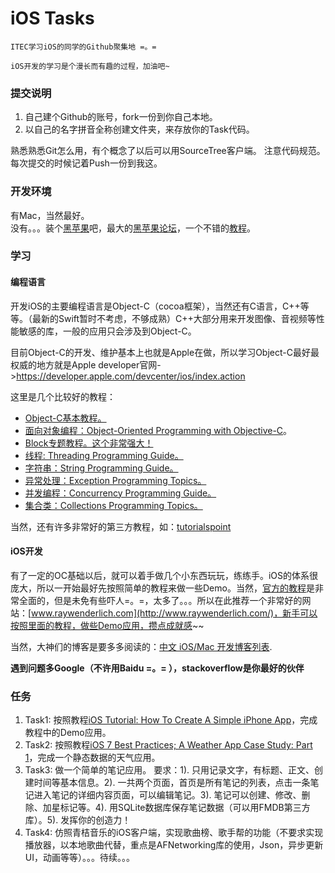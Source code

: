iOS Tasks
=========

    ITEC学习iOS的同学的Github聚集地 =。=

	iOS开发的学习是个漫长而有趣的过程，加油吧~
	
### 提交说明
1. 自己建个Github的账号，fork一份到你自己本地。
2. 以自己的名字拼音全称创建文件夹，来存放你的Task代码。

熟悉熟悉Git怎么用，有个概念了以后可以用SourceTree客户端。
注意代码规范。
每次提交的时候记着Push一份到我这。

### 开发环境
有Mac，当然最好。</br>
没有。。。装个[黑苹果](http://zh.wikipedia.org/wiki/OSx86)吧，最大的[黑苹果论坛](http://bbs.pcbeta.com/forum.php?gid)，一个不错的[教程](http://bbs.feng.com/read-htm-tid-6296516.html)。

### 学习
#### 编程语言
开发iOS的主要编程语言是Object-C（cocoa框架），当然还有C语言，C++等等。（最新的Swift暂时不考虑，不够成熟）C++大部分用来开发图像、音视频等性能敏感的库，一般的应用只会涉及到Object-C。

目前Object-C的开发、维护基本上也就是Apple在做，所以学习Object-C最好最权威的地方就是Apple developer官网->https://developer.apple.com/devcenter/ios/index.action

这里是几个比较好的教程：
* [Object-C基本教程。](https://developer.apple.com/library/mac/documentation/cocoa/conceptual/ProgrammingWithObjectiveC/Introduction/Introduction.html)
* [面向对象编程：Object-Oriented Programming with Objective-C](https://developer.apple.com/library/ios/documentation/Cocoa/Conceptual/OOP_ObjC/Introduction/Introduction.html#//apple_ref/doc/uid/TP40005149)。
* [Block专题教程。这个非常强大！](https://developer.apple.com/library/ios/documentation/Cocoa/Conceptual/Blocks/Articles/00_Introduction.html#//apple_ref/doc/uid/TP40007502)
* [线程: Threading Programming Guide。](https://developer.apple.com/library/ios/documentation/Cocoa/Conceptual/Multithreading/Introduction/Introduction.html#//apple_ref/doc/uid/10000057i)
* [字符串：String Programming Guide。](https://developer.apple.com/library/ios/documentation/Cocoa/Conceptual/Strings/introStrings.html#//apple_ref/doc/uid/10000035i)
* [异常处理：Exception Programming Topics。](https://developer.apple.com/library/ios/documentation/Cocoa/Conceptual/Exceptions/Exceptions.html#//apple_ref/doc/uid/10000012i)
* [并发编程：Concurrency Programming Guide。](https://developer.apple.com/library/ios/documentation/General/Conceptual/ConcurrencyProgrammingGuide/Introduction/Introduction.html#//apple_ref/doc/uid/TP40008091)
* [集合类：Collections Programming Topics。](https://developer.apple.com/library/ios/documentation/Cocoa/Conceptual/Collections/Collections.html#//apple_ref/doc/uid/10000034i)

当然，还有许多非常好的第三方教程，如：[tutorialspoint](http://www.tutorialspoint.com/objective_c/index.htm)

#### iOS开发
有了一定的OC基础以后，就可以着手做几个小东西玩玩，练练手。iOS的体系很庞大，所以一开始最好先按照简单的教程来做一些Demo。当然，[官方的教程](https://developer.apple.com/library/ios/navigation/#)是非常全面的，但是未免有些吓人=。=，太多了。。。所以在此推荐一个非常好的网站：[www.raywenderlich.com](http://www.raywenderlich.com/)，新手可以按照里面的教程，做些Demo应用，攒点成就感~~

当然，大神们的博客是要多多阅读的：[中文 iOS/Mac 开发博客列表](https://github.com/tangqiaoboy/iOSBlogCN).

**遇到问题多Google（不许用Baidu =。= ），stackoverflow是你最好的伙伴**

### 任务
1. Task1: 按照教程[iOS Tutorial: How To Create A Simple iPhone App](http://www.raywenderlich.com/1797/ios-tutorial-how-to-create-a-simple-iphone-app-part-1)，完成教程中的Demo应用。
2. Task2: 按照教程[iOS 7 Best Practices; A Weather App Case Study: Part 1](http://www.raywenderlich.com/55384/ios-7-best-practices-part-1)，完成一个静态数据的天气应用。
3. Task3: 做一个简单的笔记应用。
要求：1). 只用记录文字，有标题、正文、创建时间等基本信息。2). 一共两个页面，首页是所有笔记的列表，点击一条笔记进入笔记的详细内容页面，可以编辑笔记。3). 笔记可以创建、修改、删除、加星标记等。4). 用SQLite数据库保存笔记数据（可以用FMDB第三方库）。5). 发挥你的创造力！
4. Task4: 仿照青桔音乐的iOS客户端，实现歌曲榜、歌手帮的功能（不要求实现播放器，以本地歌曲代替，重点是AFNetworking库的使用，Json，异步更新UI，动画等等）。。。待续。。。
